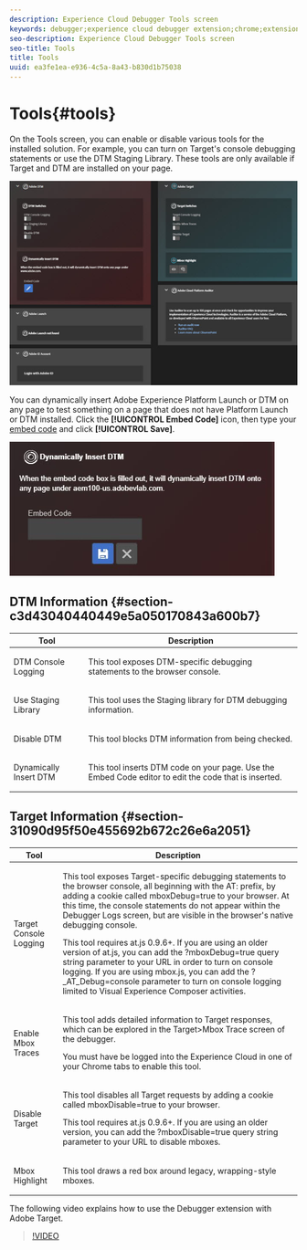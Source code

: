 ```yaml
---
description: Experience Cloud Debugger Tools screen
keywords: debugger;experience cloud debugger extension;chrome;extension;tools;dtm;target
seo-description: Experience Cloud Debugger Tools screen
seo-title: Tools
title: Tools
uuid: ea3fe1ea-e936-4c5a-8a43-b830d1b75038
---
```


# Tools{#tools}

On the Tools screen, you can enable or disable various tools for the installed solution. For example, you can turn on Target's console debugging statements or use the DTM Staging Library. These tools are only available if Target and DTM are installed on your page.

![](assets/tools.jpg)

You can dynamically insert Adobe Experience Platform Launch or DTM on any page to test something on a page that does not have Platform Launch or DTM installed. Click the **[!UICONTROL Embed Code]** icon, then type your [embed code](https://docs.adobe.com/content/help/en/dtm/using/client-side/deployment.html) and click **[!UICONTROL Save]**.

![](assets/tools-embedcode.jpg)

## DTM Information {#section-c3d43040440449e5a050170843a600b7}

<table id="table_04625C3319134E169A35DB74C1D1FB31"> 
 <thead> 
  <tr> 
   <th colname="col1" class="entry"> Tool </th> 
   <th colname="col2" class="entry"> Description </th> 
  </tr>
 </thead>
 <tbody> 
  <tr> 
   <td colname="col1"> <p> DTM Console Logging </p> </td> 
   <td colname="col2"> <p>This tool exposes DTM-specific debugging statements to the browser console. </p> </td> 
  </tr> 
  <tr> 
   <td colname="col1"> <p>Use Staging Library </p> </td> 
   <td colname="col2"> <p>This tool uses the Staging library for DTM debugging information. </p> </td> 
  </tr> 
  <tr> 
   <td colname="col1"> <p>Disable DTM </p> </td> 
   <td colname="col2"> <p>This tool blocks DTM information from being checked. </p> </td> 
  </tr> 
  <tr> 
   <td colname="col1"> <p> Dynamically Insert DTM </p> </td> 
   <td colname="col2"> <p> This tool inserts DTM code on your page. Use the Embed Code editor to edit the code that is inserted. </p> </td> 
  </tr> 
 </tbody> 
</table>

## Target Information {#section-31090d95f50e455692b672c26e6a2051}

<table id="table_A71D269B49F4417599EBACA44D5CCF4F"> 
 <thead> 
  <tr> 
   <th colname="col1" class="entry"> Tool </th> 
   <th colname="col2" class="entry"> Description </th> 
  </tr>
 </thead>
 <tbody> 
  <tr> 
   <td colname="col1"> <p>Target Console Logging </p> </td> 
   <td colname="col2"> <p>This tool exposes Target-specific debugging statements to the browser console, all beginning with the <span class="codeph"> AT:</span> prefix, by adding a cookie called <span class="codeph"> mboxDebug=true</span> to your browser. At this time, the console statements do not appear within the Debugger Logs screen, but are visible in the browser's native debugging console. </p> <p> This tool requires at.js 0.9.6+. If you are using an older version of at.js, you can add the <span class="codeph"> ?mboxDebug=true</span> query string parameter to your URL in order to turn on console logging. If you are using mbox.js, you can add the <span class="codeph"> ?_AT_Debug=console</span> parameter to turn on console logging limited to Visual Experience Composer activities. </p> </td> 
  </tr> 
  <tr> 
   <td colname="col1"> <p> Enable Mbox Traces </p> </td> 
   <td colname="col2"> <p>This tool adds detailed information to Target responses, which can be explored in the <span class="uicontrol"> Target&gt;Mbox Trace</span> screen of the debugger. </p> <p> You must have be logged into the Experience Cloud in one of your Chrome tabs to enable this tool. </p> </td> 
  </tr> 
  <tr> 
   <td colname="col1"> <p>Disable Target </p> </td> 
   <td colname="col2"> <p>This tool disables all Target requests by adding a cookie called <span class="codeph"> mboxDisable=true</span> to your browser. </p> <p> This tool requires at.js 0.9.6+. If you are using an older version, you can add the <span class="codeph"> ?mboxDisable=true </span>query string parameter to your URL to disable mboxes. </p> </td> 
  </tr> 
  <tr> 
   <td colname="col1"> <p> Mbox Highlight </p> </td> 
   <td colname="col2"> <p> This tool draws a red box around legacy, wrapping-style mboxes. </p> </td> 
  </tr> 
 </tbody> 
</table>

The following video explains how to use the Debugger extension with Adobe Target.

>[!VIDEO](https://video.tv.adobe.com/v/23115t2/) 
